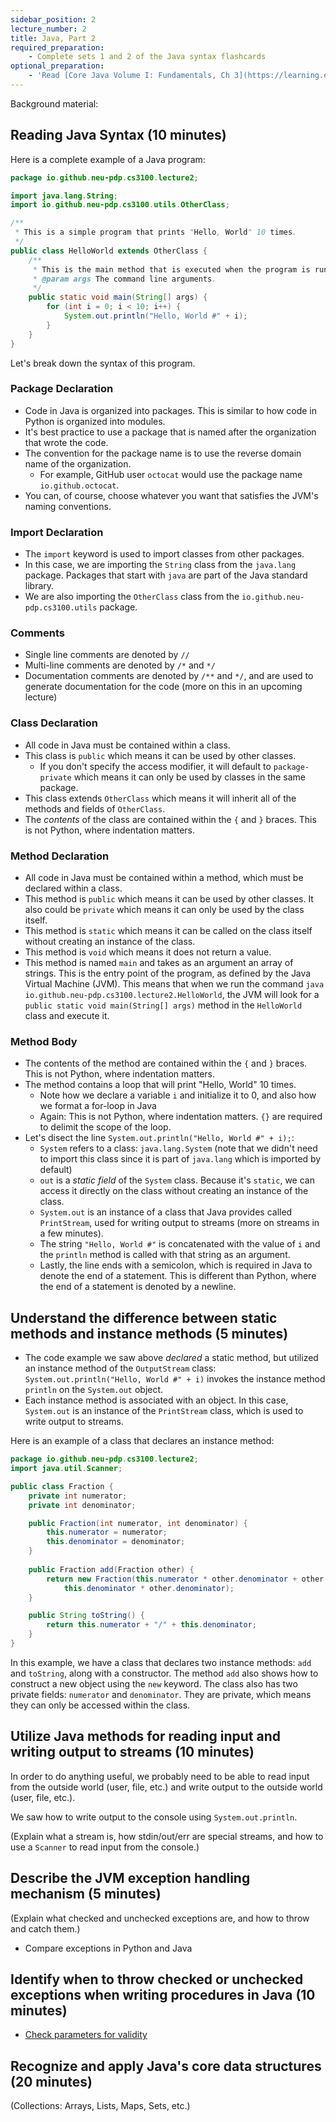 ```yaml
---
sidebar_position: 2
lecture_number: 2
title: Java, Part 2
required_preparation: 
    - Complete sets 1 and 2 of the Java syntax flashcards
optional_preparation:
    - 'Read [Core Java Volume I: Fundamentals, Ch 3](https://learning.oreilly.com/library/view/core-java-volume/9780135328385/v1/ch3/index.xhtml#ch03lev1sec1)'
---
```


Background material:


## Reading Java Syntax (10 minutes)


Here is a complete example of a Java program:

```java title="HelloWorld.java"
package io.github.neu-pdp.cs3100.lecture2;

import java.lang.String;
import io.github.neu-pdp.cs3100.utils.OtherClass;

/**
 * This is a simple program that prints "Hello, World" 10 times.
 */
public class HelloWorld extends OtherClass {
    /**
     * This is the main method that is executed when the program is run.
     * @param args The command line arguments.
     */
    public static void main(String[] args) {
        for (int i = 0; i < 10; i++) {
            System.out.println("Hello, World #" + i);
        }
    }
}
```
Let's break down the syntax of this program.
### Package Declaration
- Code in Java is organized into packages. This is similar to how code in Python is organized into modules.
- It's best practice to use a package that is named after the organization that wrote the code.
- The convention for the package name is to use the reverse domain name of the organization.
    - For example, GitHub user `octocat` would use the package name `io.github.octocat`.
- You can, of course, choose whatever you want that satisfies the JVM's naming conventions.

### Import Declaration
- The `import` keyword is used to import classes from other packages.
- In this case, we are importing the `String` class from the `java.lang` package. Packages that start with `java` are part of the Java standard library.
- We are also importing the `OtherClass` class from the `io.github.neu-pdp.cs3100.utils` package.

### Comments
- Single line comments are denoted by `//`
- Multi-line comments are denoted by `/*` and `*/`
- Documentation comments are denoted by `/**` and `*/`, and are used to generate documentation for the code (more on this in an upcoming lecture)

### Class Declaration
- All code in Java must be contained within a class.
- This class is `public` which means it can be used by other classes.
   - If you don't specify the access modifier, it will default to `package-private` which means it can only be used by classes in the same package.
- This class extends `OtherClass` which means it will inherit all of the methods and fields of `OtherClass`.
- The *contents* of the class are contained within the `{` and `}` braces. This is not Python, where indentation matters.

### Method Declaration
- All code in Java must be contained within a method, which must be declared within a class.
- This method is `public` which means it can be used by other classes. It also could be `private` which means it can only be used by the class itself.
- This method is `static` which means it can be called on the class itself without creating an instance of the class.
- This method is `void` which means it does not return a value.
- This method is named `main` and takes as an argument an array of strings. This is the entry point of the program, as defined by the Java Virtual Machine (JVM). This means that when we run the command `java io.github.neu-pdp.cs3100.lecture2.HelloWorld`, the JVM will look for a `public static void main(String[] args)` method in the `HelloWorld` class and execute it.

### Method Body
- The contents of the method are contained within the `{` and `}` braces. This is not Python, where indentation matters.
- The method contains a loop that will print "Hello, World" 10 times.
    - Note how we declare a variable `i` and initialize it to 0, and also how we format a for-loop in Java
    - Again: This is not Python, where indentation matters. `{}` are required to delimit the scope of the loop.
- Let's disect the line `System.out.println("Hello, World #" + i);`:
    - `System` refers to a class: `java.lang.System` (note that we didn't need to import this class since it is part of `java.lang` which is imported by default)
    - `out` is a *static field* of the `System` class. Because it's `static`, we can access it directly on the class without creating an instance of the class.
    - `System.out` is an instance of a class that Java provides called `PrintStream`, used for writing output to streams (more on streams in a few minutes).
    - The string `"Hello, World #"` is concatenated with the value of `i` and the `println` method is called with that string as an argument.
    - Lastly, the line ends with a semicolon, which is required in Java to denote the end of a statement. This is different than Python, where the end of a statement is denoted by a newline.

## Understand the difference between static methods and instance methods (5 minutes)

- The code example we saw above *declared* a static method, but utilized an instance method of the `OutputStream` class: `System.out.println("Hello, World #" + i)` invokes the instance method `println` on the `System.out` object.
- Each instance method is associated with an object. In this case, `System.out` is an instance of the `PrintStream` class, which is used to write output to streams.

Here is an example of a class that declares an instance method:
```java
package io.github.neu-pdp.cs3100.lecture2;
import java.util.Scanner;

public class Fraction {
    private int numerator;
    private int denominator;

    public Fraction(int numerator, int denominator) {
        this.numerator = numerator;
        this.denominator = denominator;
    }
    
    public Fraction add(Fraction other) {
        return new Fraction(this.numerator * other.denominator + other.numerator * this.denominator,
            this.denominator * other.denominator);
    }

    public String toString() {
        return this.numerator + "/" + this.denominator;
    }
}
```

In this example, we have a class that declares two instance methods: `add` and `toString`, along with a constructor.
The method `add` also shows how to construct a new object using the `new` keyword.
The class also has two private fields: `numerator` and `denominator`.
They are private, which means they can only be accessed within the class.

## Utilize Java methods for reading input and writing output to streams (10 minutes)
In order to do anything useful, we probably need to be able to read input from the outside world (user, file, etc.) and write output to the outside world (user, file, etc.).

We saw how to write output to the console using `System.out.println`.

(Explain what a stream is, how stdin/out/err are special streams, and how to use a `Scanner` to read input from the console.)

## Describe the JVM exception handling mechanism (5 minutes)

(Explain what checked and unchecked exceptions are, and how to throw and catch them.)

- Compare exceptions in Python and Java
## Identify when to throw checked or unchecked exceptions when writing procedures in Java (10 minutes)

- [Check parameters for validity](https://learning.oreilly.com/library/view/effective-java-3rd/9780134686097/ch8.xhtml#lev49)

## Recognize and apply Java's core data structures (20 minutes)

(Collections: Arrays, Lists, Maps, Sets, etc.)


